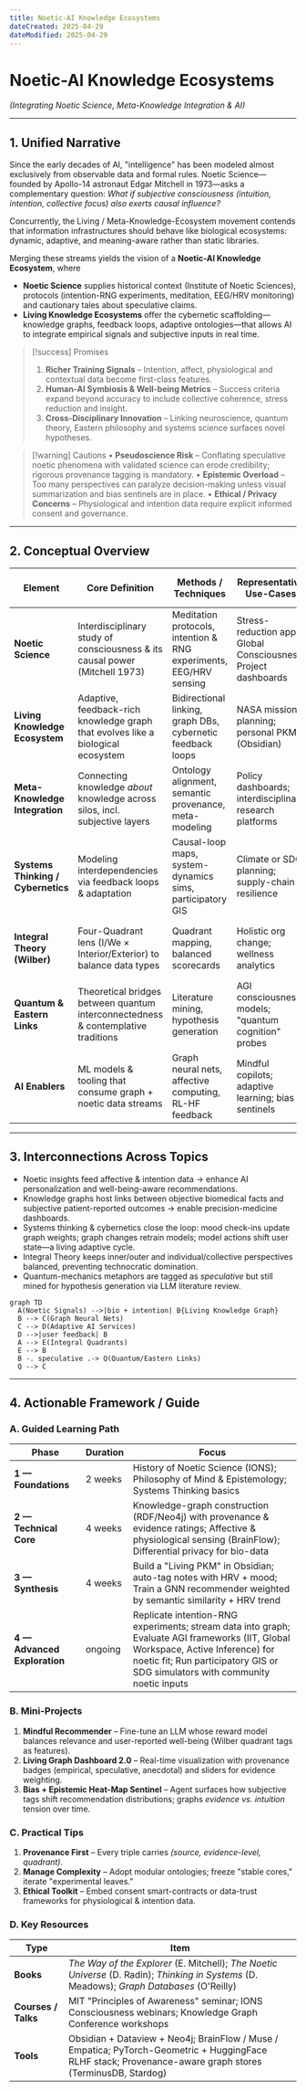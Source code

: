 ```yaml
---
title: Noetic-AI Knowledge Ecosystems
dateCreated: 2025-04-29
dateModified: 2025-04-29
---
```


# Noetic-AI Knowledge Ecosystems

*(Integrating Noetic Science, Meta-Knowledge Integration & AI)*

---

## 1. Unified Narrative

Since the early decades of AI, "intelligence" has been modeled almost exclusively from observable data and formal rules. Noetic Science—founded by Apollo-14 astronaut Edgar Mitchell in 1973—asks a complementary question: *What if subjective consciousness (intuition, intention, collective focus) also exerts causal influence?*

Concurrently, the Living / Meta-Knowledge-Ecosystem movement contends that information infrastructures should behave like biological ecosystems: dynamic, adaptive, and meaning-aware rather than static libraries.

Merging these streams yields the vision of a **Noetic-AI Knowledge Ecosystem**, where

- **Noetic Science** supplies historical context (Institute of Noetic Sciences), protocols (intention-RNG experiments, meditation, EEG/HRV monitoring) and cautionary tales about speculative claims.
- **Living Knowledge Ecosystems** offer the cybernetic scaffolding—knowledge graphs, feedback loops, adaptive ontologies—that allows AI to integrate empirical signals and subjective inputs in real time.

> [!success] Promises
> 1. **Richer Training Signals** – Intention, affect, physiological and contextual data become first-class features.
> 2. **Human-AI Symbiosis & Well-being Metrics** – Success criteria expand beyond accuracy to include collective coherence, stress reduction and insight.
> 3. **Cross-Disciplinary Innovation** – Linking neuroscience, quantum theory, Eastern philosophy and systems science surfaces novel hypotheses.

> [!warning] Cautions
> • **Pseudoscience Risk** – Conflating speculative noetic phenomena with validated science can erode credibility; rigorous provenance tagging is mandatory.
> • **Epistemic Overload** – Too many perspectives can paralyze decision-making unless visual summarization and bias sentinels are in place.
> • **Ethical / Privacy Concerns** – Physiological and intention data require explicit informed consent and governance.

---

## 2. Conceptual Overview

| Element | Core Definition | Methods / Techniques | Representative Use-Cases | Key Challenges & Mitigations |
|---------|-----------------|----------------------|--------------------------|------------------------------|
| **Noetic Science** | Interdisciplinary study of consciousness & its causal power (Mitchell 1973) | Meditation protocols, intention & RNG experiments, EEG/HRV sensing | Stress-reduction apps; Global Consciousness Project dashboards | Sparse replication → use hierarchical evidence ratings |
| **Living Knowledge Ecosystem** | Adaptive, feedback-rich knowledge graph that evolves like a biological ecosystem | Bidirectional linking, graph DBs, cybernetic feedback loops | NASA mission planning; personal PKMs (Obsidian) | Governance & complexity → modular ontology versioning |
| **Meta-Knowledge Integration** | Connecting knowledge *about* knowledge across silos, incl. subjective layers | Ontology alignment, semantic provenance, meta-modeling | Policy dashboards; interdisciplinary research platforms | Semantic drift → continuous entity reconciliation |
| **Systems Thinking / Cybernetics** | Modeling interdependencies via feedback loops & adaptation | Causal-loop maps, system-dynamics sims, participatory GIS | Climate or SDG planning; supply-chain resilience | Non-linear unpredictability → scenario ensembles |
| **Integral Theory (Wilber)** | Four-Quadrant lens (I/We × Interior/Exterior) to balance data types | Quadrant mapping, balanced scorecards | Holistic org change; wellness analytics | Subjective mapping → peer review & annotation layers |
| **Quantum & Eastern Links** | Theoretical bridges between quantum interconnectedness & contemplative traditions | Literature mining, hypothesis generation | AGI consciousness models; "quantum cognition" probes | Interpretive controversies → maintain *speculative* flag |
| **AI Enablers** | ML models & tooling that consume graph + noetic data streams | Graph neural nets, affective computing, RL-HF feedback | Mindful copilots; adaptive learning; bias sentinels | Signal noise & privacy → differential privacy + consent ledger |

---

## 3. Interconnections Across Topics

- Noetic insights feed affective & intention data → enhance AI personalization and well-being-aware recommendations.
- Knowledge graphs host links between objective biomedical facts and subjective patient-reported outcomes → enable precision-medicine dashboards.
- Systems thinking & cybernetics close the loop: mood check-ins update graph weights; graph changes retrain models; model actions shift user state—a living adaptive cycle.
- Integral Theory keeps inner/outer and individual/collective perspectives balanced, preventing technocratic domination.
- Quantum-mechanics metaphors are tagged as *speculative* but still mined for hypothesis generation via LLM literature review.

```mermaid
graph TD
  A(Noetic Signals) -->|bio + intention| B{Living Knowledge Graph}
  B --> C(Graph Neural Nets)
  C --> D(Adaptive AI Services)
  D -->|user feedback| B
  A --> E(Integral Quadrants)
  E --> B
  B -. speculative .-> Q(Quantum/Eastern Links)
  Q --> C
```

---

## 4. Actionable Framework / Guide

### A. Guided Learning Path

| Phase | Duration | Focus |
|-------|----------|-------|
| **1 — Foundations** | 2 weeks | History of Noetic Science (IONS); Philosophy of Mind & Epistemology; Systems Thinking basics |
| **2 — Technical Core** | 4 weeks | Knowledge-graph construction (RDF/Neo4j) with provenance & evidence ratings; Affective & physiological sensing (BrainFlow); Differential privacy for bio-data |
| **3 — Synthesis** | 4 weeks | Build a "Living PKM" in Obsidian; auto-tag notes with HRV + mood; Train a GNN recommender weighted by semantic similarity + HRV trend |
| **4 — Advanced Exploration** | ongoing | Replicate intention-RNG experiments; stream data into graph; Evaluate AGI frameworks (IIT, Global Workspace, Active Inference) for noetic fit; Run participatory GIS or SDG simulators with community noetic inputs |

### B. Mini-Projects

1. **Mindful Recommender** – Fine-tune an LLM whose reward model balances relevance and user-reported well-being (Wilber quadrant tags as features).
2. **Living Graph Dashboard 2.0** – Real-time visualization with provenance badges (empirical, speculative, anecdotal) and sliders for evidence weighting.
3. **Bias + Epistemic Heat-Map Sentinel** – Agent surfaces how subjective tags shift recommendation distributions; graphs *evidence vs. intuition* tension over time.

### C. Practical Tips

1. **Provenance First** – Every triple carries *(source, evidence-level, quadrant)*.
2. **Manage Complexity** – Adopt modular ontologies; freeze "stable cores," iterate "experimental leaves."
3. **Ethical Toolkit** – Embed consent smart-contracts or data-trust frameworks for physiological & intention data.

### D. Key Resources

| Type | Item |
|------|------|
| **Books** | *The Way of the Explorer* (E. Mitchell); *The Noetic Universe* (D. Radin); *Thinking in Systems* (D. Meadows); *Graph Databases* (O'Reilly) |
| **Courses / Talks** | MIT "Principles of Awareness" seminar; IONS Consciousness webinars; Knowledge Graph Conference workshops |
| **Tools** | Obsidian + Dataview + Neo4j; BrainFlow / Muse / Empatica; PyTorch-Geometric + HuggingFace RLHF stack; Provenance-aware graph stores (TerminusDB, Stardog) |
